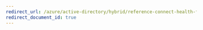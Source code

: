 ```yaml
---
redirect_url: /azure/active-directory/hybrid/reference-connect-health-faq
redirect_document_id: true
---
```

